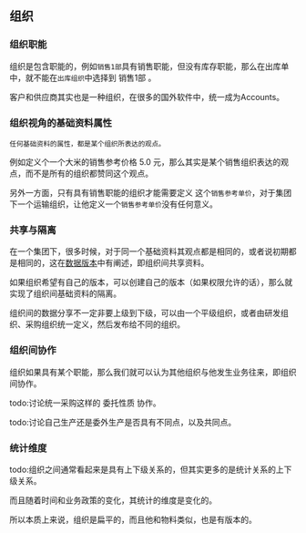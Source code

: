 ## 组织
### 组织职能
组织是包含职能的，例如`销售1部`具有销售职能，但没有库存职能，那么在出库单中，就不能在`出库组织`中选择到 销售1部 。

客户和供应商其实也是一种组织，在很多的国外软件中，统一成为Accounts。

### 组织视角的基础资料属性
`任何基础资料的属性，都是某个组织所表达的观点。` 

例如定义个一个大米的销售参考价格 5.0 元，那么其实是某个销售组织表达的观点，而不是所有的组织都赞同这个观点。

另外一方面，只有具有销售职能的组织才能需要定义 这个`销售参考单价`，对于集团下一个运输组织，让他定义一个`销售参考单价`没有任何意义。

### 共享与隔离
在一个集团下，很多时候，对于同一个基础资料其观点都是相同的，或者说初期都是相同的，这在[数据版本](./DataVersion.md)中有阐述，即组织间共享资料。

如果组织希望有自己的版本，可以创建自己的版本（如果权限允许的话），那么就实现了组织间基础资料的隔离。

组织间的数据分享不一定非要上级到下级，可以由一个平级组织，或者由研发组织、采购组织统一定义，然后发布给不同的组织。

### 组织间协作
组织如果具有某个职能，那么我们就可以认为其他组织与他发生业务往来，即组织间协作。

todo:讨论统一采购这样的 委托性质 协作。

todo:讨论自己生产还是委外生产是否具有不同点，以及共同点。

### 统计维度
todo:组织之间通常看起来是具有上下级关系的，但其实更多的是统计关系的上下级关系。

而且随着时间和业务政策的变化，其统计的维度是变化的。

所以本质上来说，组织是扁平的，而且他和物料类似，也是有版本的。


